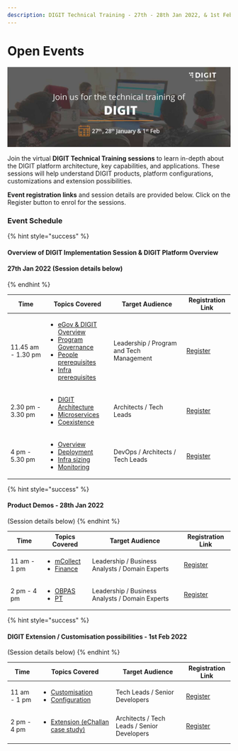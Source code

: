 ```yaml
---
description: DIGIT Technical Training - 27th - 28th Jan 2022, & 1st Feb 2022
---
```


# Open Events

![](<../.gitbook/assets/Digit Training.jpg>)

Join the virtual **DIGIT Technical Training sessions** to learn in-depth about the DIGIT platform architecture, key capabilities, and applications. These sessions will help understand DIGIT products, platform configurations, customizations and extension possibilities.&#x20;

**Event registration links** and session details are provided below. Click on the Register button to enrol for the sessions.

### **Event Schedule**

{% hint style="success" %}
#### Overview of DIGIT Implementation **Session &** DIGIT Platform Overview&#x20;

#### 27th Jan 2022  **(Session details below)**
{% endhint %}

| Time               | Topics Covered                                                                                                                                                                                                                                                                                                                                                                                                                                                                                                   | Target Audience                          | Registration Link                                                                |
| ------------------ | ---------------------------------------------------------------------------------------------------------------------------------------------------------------------------------------------------------------------------------------------------------------------------------------------------------------------------------------------------------------------------------------------------------------------------------------------------------------------------------------------------------------- | ---------------------------------------- | -------------------------------------------------------------------------------- |
| 11.45 am - 1.30 pm | <ul><li><a href="https://docs.digit.org">eGov &#x26; DIGIT Overview</a></li><li><a href="https://docs.digit.org/setup/more-deploy-docs/setup-digit/digit-rollout-program-governance">Program Governance</a></li><li><a href="https://docs.digit.org/setup/more-deploy-docs/setup-digit/tech-enablement-training-essential-skills-and-pre-requisites">People prerequisites</a></li><li><a href="https://docs.digit.org/setup/more-deploy-docs/setup-digit/cluster-requirements">Infra prerequisites</a></li></ul> | Leadership / Program and Tech Management | [Register ](https://us02web.zoom.us/webinar/register/WN\_fF4qrr3YQCOCVZhGi03WZQ) |
| 2.30 pm - 3.30 pm  | <ul><li><a href="https://docs.digit.org/architecture">DIGIT Architecture</a></li><li><a href="https://docs.digit.org/architecture">Microservices</a></li><li><a href="https://docs.digit.org/setup/more-deploy-docs/understanding-erp-stack/erp-coexistence-architecture">Coexistence</a></li></ul>                                                                                                                                                                                                              | Architects / Tech Leads                  | [Register](https://us02web.zoom.us/webinar/register/WN\_S5ri98E8T6GFfZNS9VekOA)  |
| 4 pm - 5.30 pm     | <ul><li><a href="https://docs.digit.org/setup/quickstart">Overview</a></li><li><a href="https://docs.digit.org/setup/more-deploy-docs/digit-deployment-on-aws/deployment-architecture">Deployment</a></li><li><a href="https://docs.google.com/spreadsheets/d/1y7ECQWQoAr8BjSrCbB6ab0PkyvI_5PD9X8ZFs_exOjQ/edit?usp=sharing">Infra sizing</a></li><li><a href="https://devops.digit.org/digit-devops/14.-observability">Monitoring</a></li></ul>                                                                 | DevOps / Architects / Tech Leads         | [Register](https://us02web.zoom.us/webinar/register/WN\_kFW8KBUqR-qpu1Jybq8-yw)  |

{% hint style="success" %}
#### Product Demos - 28th Jan 2022

(Session details below)
{% endhint %}

| Time         | Topics Covered                                                                                                                                                                                                                        | Target Audience                                 | Registration Link                                                               |
| ------------ | ------------------------------------------------------------------------------------------------------------------------------------------------------------------------------------------------------------------------------------- | ----------------------------------------------- | ------------------------------------------------------------------------------- |
| 11 am - 1 pm | <ul><li><a href="https://docs.digit.org/product/modules/mcollect-mcs/mcollect-user-manual">mCollect</a></li><li><a href="https://docs.digit.org/product/modules/finance/finance-user-manual">Finance</a></li></ul>                    | Leadership / Business Analysts / Domain Experts | [Register](https://us02web.zoom.us/webinar/register/WN\_OuFZh0h2SuyNPP-gJ0cJmg) |
| 2 pm - 4 pm  | <ul><li><a href="https://docs.digit.org/product/modules/online-building-plan-approval-system-obpas/obpas-user-manual">OBPAS</a></li><li><a href="https://docs.digit.org/product/modules/property-tax/pt-user-manual">PT</a></li></ul> | Leadership / Business Analysts / Domain Experts | [Register](https://us02web.zoom.us/webinar/register/WN\_krW85slfTOK8KDXhSo2PoA) |

{% hint style="success" %}
#### DIGIT Extension / Customisation possibilities - 1st Feb 2022

(Session details below)
{% endhint %}

| Time         | Topics Covered                                                                                                                                                                             | Target Audience                             | Registration Link                                                               |
| ------------ | ------------------------------------------------------------------------------------------------------------------------------------------------------------------------------------------ | ------------------------------------------- | ------------------------------------------------------------------------------- |
| 11 am - 1 pm | <ul><li><a href="https://docs.digit.org/customize/customizing-digit">Customisation </a></li><li><a href="https://docs.digit.org/configuration/configure-digit">Configuration</a></li></ul> | Tech Leads / Senior Developers              | [Register](https://us02web.zoom.us/webinar/register/WN\_E3SdAFyFT-KJ0XhyRnLa3g) |
| 2 pm - 4 pm  | <ul><li><a href="https://docs.google.com/document/d/1yIWoOLHR5AJvnyFUhEB9v59Qc3GDu-xEub7Dt9MqodY/edit#">Extension (eChallan case study)</a></li></ul>                                      | Architects / Tech Leads / Senior Developers | [Register](https://us02web.zoom.us/webinar/register/WN\_wEtWC9d-SE6kWEjhosh7VQ) |
|              |                                                                                                                                                                                            |                                             |                                                                                 |

